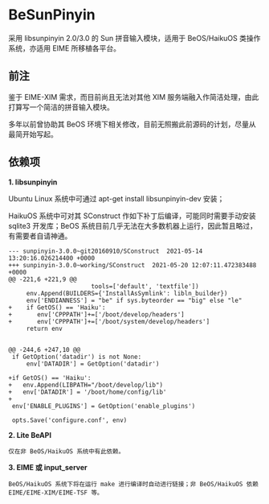 # BeSunPinyin

采用 libsunpinyin 2.0/3.0 的 Sun 拼音输入模块，适用于 BeOS/HaikuOS 类操作系统，亦适用 EIME 所移植各平台。

## 前注
鉴于 EIME-XIM 需求，而目前尚且无法对其他 XIM 服务端融入作简洁处理，由此打算写一个简洁的拼音输入模块。

多年以前曾协助其 BeOS 环境下相关修改，目前无照搬此前源码的计划，尽量从最简开始写起。

## 依赖项
**1. libsunpinyin**

Ubuntu Linux 系统中可通过 apt-get install libsunpinyin-dev 安装；

HaikuOS 系统中可对其 SConstruct 作如下补丁后编译，可能同时需要手动安装 sqlite3 开发库；BeOS 系统目前几乎无法在大多数机器上运行，因此暂且略过，有需要者自请神通。

```
--- sunpinyin-3.0.0~git20160910/SConstruct	2021-05-14 13:20:16.026214400 +0000
+++ sunpinyin-3.0.0~working/SConstruct	2021-05-20 12:07:11.472383488 +0000
@@ -221,6 +221,9 @@
                       tools=['default', 'textfile'])
     env.Append(BUILDERS={'InstallAsSymlink': libln_builder})
     env['ENDIANNESS'] = "be" if sys.byteorder == "big" else "le"
+    if GetOS() == 'Haiku':
+    	env['CPPPATH']+=['/boot/develop/headers']
+    	env['CPPPATH']+=['/boot/system/develop/headers']
     return env
 
 
@@ -244,6 +247,10 @@
 if GetOption('datadir') is not None:
     env['DATADIR'] = GetOption('datadir')
 
+if GetOS() == 'Haiku':
+	env.Append(LIBPATH="/boot/develop/lib")
+	env['DATADIR'] = '/boot/home/config/lib'
+
 env['ENABLE_PLUGINS'] = GetOption('enable_plugins')
 
 opts.Save('configure.conf', env)
```

**2. Lite BeAPI**

	仅在非 BeOS/HaikuOS 系统中有此依赖。

**3. EIME 或 input_server**

	BeOS/HaikuOS 系统下将在运行 make 进行编译时自动进行链接；非 BeOS/HaikuOS 依赖 EIME/EIME-XIM/EIME-TSF 等。

